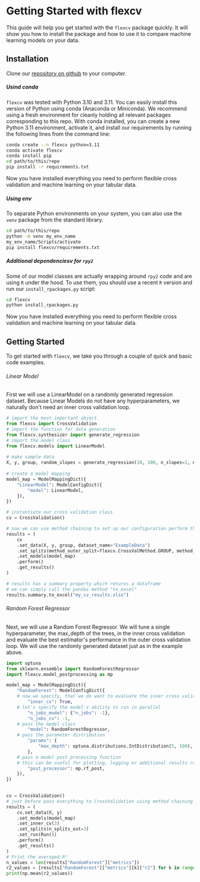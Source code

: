 # Getting Started with flexcv

This guide will help you get started with the `flexcv` package quickly. It will show you how to install the package and how to use it to compare machine learning models on your data.

## Installation

Clone our [repository on github](https://github.com/radlfabs/flexcv) to your computer.

##### Usind conda

`flexcv` was tested with Python 3.10 and 3.11. You can easily install this version of Python using conda (Anaconda or Miniconda). We recommend using a fresh environment for cleanly holding all relevant packages corresponding to this repo. With conda installed, you can create a new Python 3.11 environment, activate it, and install our requirements by running the following lines from the command line:

```bash
conda create --n flexcv python=3.11
conda activate flexcv
conda install pip
cd path/to/this/repo
pip install -r requirements.txt
```

Now you have installed everything you need to perform flexible cross validation and machine learning on your tabular data.

##### Using env

To separate Python environments on your system, you can also use the `venv` package from the standard library.

```bash
cd path/to/this/repo
python -m venv my_env_name
my_env_name/Scripts/activate
pip install flexcv/requirements.txt
```

##### Additional dependenciesv for `rpy2`

Some of our model classes are actually wrapping around `rpy2` code and are using `R` under the hood. To use them, you should use a recent `R` version and run our `install_rpackages.py` script:

```bash
cd flexcv
python install_rpackages.py
```

Now you have installed everything you need to perform flexible cross validation and machine learning on your tabular data.

## Getting Started

To get started with `flexcv`, we take you through a couple of quick and basic code examples.

###### Linear Model

First we will use a LinearModel on a randomly generated regression dataset. Because Linear Models do not have any hyperparameters, we naturally don't need an inner cross validation loop.

```py
# import the most important object
from flexcv import CrossValidation
# import the function for data generation
from flexcv.synthesizer import generate_regression
# import the model class
from flexcv.models import LinearModel
  
# make sample data
X, y, group, random_slopes = generate_regression(10, 100, n_slopes=1, noise=9.1e-2)
  
# create a model mapping
model_map = ModelMappingDict({
    "LinearModel": ModelConfigDict({
        "model": LinearModel,
    }),
})

# instantiate our cross validation class
cv = CrossValidation()

# now we can use method chaining to set up our configuration perform the cross validation
results = (
    cv
    .set_data(X, y, group, dataset_name="ExampleData")
    .set_splits(method_outer_split=flexcv.CrossValMethod.GROUP, method_inner_split=flexcv.CrossValMethod.KFOLD)
    .set_models(model_map)
    .perform()
    .get_results()
)

# results has a summary property which returns a dataframe
# we can simply call the pandas method "to_excel"
results.summary.to_excel("my_cv_results.xlsx")

```

###### Random Forest Regressor

Next, we will use a Random Forest Regressor. We will tune a single hyperparameter, the max_depth of the trees, in the inner cross validation and evaluate the best estimator's performance in the outer cross validation loop. We will use the randomly generated dataset just as in the example above.

```python
import optuna
from sklearn.ensemble import RandomForestRegressor
import flexcv.model_postprocessing as mp

model_map = ModelMappingDict({
    "RandomForest": ModelConfigDict({
	# now we specify, that we do want to evaluate the inner cross validation loop
        "inner_cv": True,
	# let's specify the model's ability to run in parallel
        "n_jobs_model": {"n_jobs": -1},
        "n_jobs_cv": -1,
	# pass the model class
        "model": RandomForestRegressor,
	# pass the parameter distribution
        "params": {
            "max_depth": optuna.distributions.IntDistribution(5, 100), 
        },
	# pass a model post processing function
	# this can be useful for plotting, logging or additional results routines...
        "post_processor": mp.rf_post,
    }),
})
 

cv = CrossValidation()
# just before pass everything to CrossValidation using method chaining
results = (
    cv.set_data(X, y)
    .set_models(model_map)
    .set_inner_cv(3)
    .set_splits(n_splits_out=3)
    .set_run(Run())
    .perform()
    .get_results()
)
# Print the averaged R²
n_values = len(results["RandomForest"]["metrics"])
r2_values = [results["RandomForest"]["metrics"][k]["r2"] for k in range(n_values)]
print(np.mean(r2_values))
```
